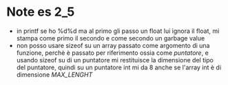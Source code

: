 # Note es 2_5

- in printf se ho %d%d ma al primo gli passo un float lui ignora il float, mi stampa come primo il secondo e come secondo un garbage value
- non posso usare sizeof su un array passato come argomento di una funzione, perchè è passato per riferimento ossia come _puntatore_, e usando sizeof su di un puntatore mi restituisce la dimensione del tipo del puntatore, quindi su un puntatore int mi da 8 anche se l'array int è di dimensione *MAX_LENGHT*
